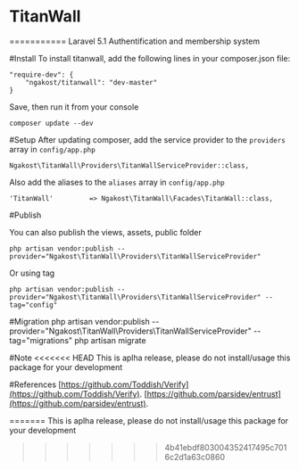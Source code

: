 # TitanWall
===========
Laravel 5.1 Authentification and membership system

#Install
To install titanwall, add the following lines in your composer.json file:
	
	"require-dev": {
		"ngakost/titanwall": "dev-master"
	}

Save, then run it from your console

	composer update --dev

#Setup
After updating composer, add the service provider to the `providers` array in `config/app.php`

	Ngakost\TitanWall\Providers\TitanWallServiceProvider::class,
	
Also add the aliases to the `aliases` array in `config/app.php`

	'TitanWall' 		=> Ngakost\TitanWall\Facades\TitanWall::class,

#Publish

You can also publish the views, assets, public folder

	php artisan vendor:publish --provider="Ngakost\TitanWall\Providers\TitanWallServiceProvider"

Or using tag

	php artisan vendor:publish --provider="Ngakost\TitanWall\Providers\TitanWallServiceProvider" --tag="config"
	
#Migration
	php artisan vendor:publish --provider="Ngakost\TitanWall\Providers\TitanWallServiceProvider" --tag="migrations"
	php artisan migrate

#Note
<<<<<<< HEAD
This is aplha release, please do not install/usage this package for your development

#References
	[https://github.com/Toddish/Verify](https://github.com/Toddish/Verify).
	[https://github.com/parsidev/entrust](https://github.com/parsidev/entrust).
	
=======
This is aplha release, please do not install/usage this package for your development
>>>>>>> 4b41ebdf803004352417495c7016c2d1a63c0860
